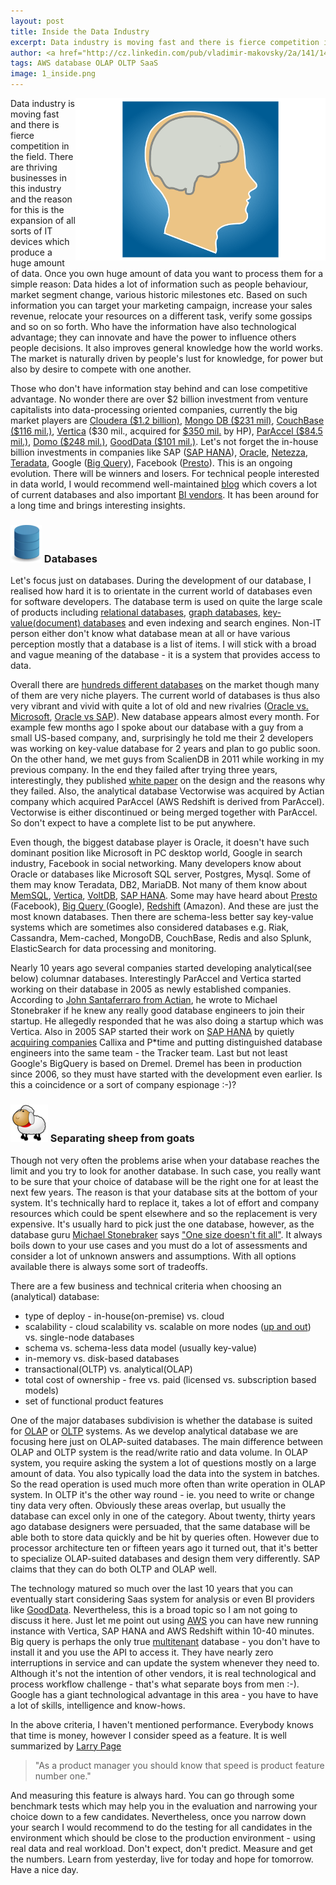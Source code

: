```yaml
---
layout: post
title: Inside the Data Industry
excerpt: Data industry is moving fast and there is fierce competition in the field. There are thriving businesses in this industry and the reason for this is the expansion of all sorts of IT devices which produce huge amount of data.
author: <a href="http://cz.linkedin.com/pub/vladimir-makovsky/2a/141/141">Vladimir Makovsky</a>
tags: AWS database OLAP OLTP SaaS
image: 1_inside.png
---
```

<div class="row">
<p>
<img src="/img/posts/1_inside.png" alt="brain" align="right">
Data industry is moving fast and there is fierce competition in the field. There are thriving businesses in this industry and the reason for this is the expansion of all sorts of IT devices which produce a huge amount of data. Once you own huge amount of data you want to process them for a simple reason: Data hides a lot of information such as people behaviour, market segment change, various historic milestones etc. Based on such information you can target your marketing campaign, increase your sales revenue, relocate your resources on a different task, verify some gossips and so on so forth. Who have the information have also technological advantage; they can innovate and have the power to influence others people decisions. It also improves general knowledge how the world works. The market is naturally driven by people's lust for knowledge, for power but also by desire to compete with one another.
</p>

<p>Those who don't have information stay behind and can lose competitive advantage. No wonder there are over $2 billion investment from venture capitalists into data-processing oriented companies, currently the big market players are <a href="http://www.crunchbase.com/organization/cloudera">Cloudera ($1.2 billion)</a>, <a href="http://www.crunchbase.com/organization/mongodb-inc">Mongo DB ($231 mil)</a>, <a href="http://www.crunchbase.com/organization/couchbase">CouchBase ($116 mil.)</a>, <a href="http://www.vertica.com/">Vertica</a> ($30 mil., acquired for <a href="http://www.businessinsider.com/hp-vertica-engineers-leave-for-startups-2013-5">$350 mil.</a> by HP), <a href="http://www.crunchbase.com/organization/paraccel">ParAccel ($84.5 mil.)</a>, <a href="http://www.crunchbase.com/organization/domo">Domo ($248 mil.)</a>, <a href="http://www.crunchbase.com/organization/good-data">GoodData ($101 mil.)</a>. Let's not forget the in-house billion investments in companies like SAP (<a href="www.saphana.com">SAP HANA</a>), <a href="http://www.oracle.com/us/corporate/features/database-in-memory-option/index.html">Oracle</a>, <a href="http://www-01.ibm.com/software/data/netezza/">Netezza</a>, <a href="http://www.teradata.com">Teradata</a>, Google (<a href="https://developers.google.com/bigquery/">Big Query</a>), Facebook (<a href="http://www.presto.io">Presto</a>). This is an ongoing evolution. There will be winners and losers. For technical people interested in data world, I would recommend well-maintained <a href="http://www.dbms2.com">blog</a> which covers a lot of current databases and also important <a href="http://en.wikipedia.org/wiki/Business_intelligence">BI vendors</a>. It has been around for a long time and brings interesting insights.
</p>

<h3><img src="/img/posts/1_database.png" alt="data"> Databases</h3>
<p>
Let's focus just on databases. During the development of our database, I realised how hard it is to orientate in the current world of databases even for software developers. The database term is used on quite the large scale of products including <a href="http://en.wikipedia.org/wiki/Relational_database">relational databases</a>, <a href="http://en.wikipedia.org/wiki/Graph_database">graph databases</a>, <a href="http://en.wikipedia.org/wiki/Document-oriented_database">key-value(document) databases</a> and even indexing and search engines. Non-IT person either don't know what database mean at all or have various perception mostly that a database is a list of items. I will stick with a broad and vague meaning of the database - it is a system that provides access to data.
</p>

<p>
Overall there are <a href="http://db-engines.com/en/ranking">hundreds different databases</a> on the market though many of them are very niche players. The current world of databases is thus also very vibrant and vivid with quite a lot of old and new rivalries (<a href="http://sqlmag.com/database-performance-tuning/microsoft-sends-oracle-cease-and-desist-order">Oracle vs. Microsoft</a>, <a href="http://www.informationweek.com/software/information-management/oracles-ellison-tries-to-outmaneuver-sap-hana/d/d-id/1111638?">Oracle vs SAP</a>). New database appears almost every month. For example few months ago I spoke about our database with a guy from a small US-based company, and, surprisingly he told me their 2 developers was working on key-value database for 2 years and plan to go public soon. On the other hand, we met guys from ScalienDB in 2011 while working in my previous company. In the end they failed after trying three years, interestingly, they published <a href="http://arxiv.org/pdf/1302.3860.pdf">white paper</a> on the design and the reasons why they failed. Also, the analytical database Vectorwise was acquired by Actian company which acquired ParAccel (AWS Redshift is derived from ParAccel). Vectorwise is either discontinued or being merged together with ParAccel. So don't expect to have a complete list to be put anywhere.
<!-- could name some other data companies like Youcalc, LucidEra that either weren't much succesfull or failed. -->
</p>

<p>
Even though, the biggest database player is Oracle, it doesn't have such dominant position like Microsoft in PC desktop world, Google in search industry, Facebook in social networking. Many developers know about Oracle or databases like Microsoft SQL server, Postgres, Mysql. Some of them may know Teradata, DB2, MariaDB. Not many of them know about <a href="http://www.memsql.com/">MemSQL</a>, <a href="http://www.vertica.com/">Vertica</a>, <a href="http://voltdb.com/">VoltDB</a>, <a href="http://www.saphana.com">SAP HANA</a>. Some may have heard about <a href="http://prestodb.io/">Presto</a> (Facebook), <a href="https://developers.google.com/bigquery">Big Query </a>(Google), <a href="http://aws.amazon.com/redshift">Redshift</a> (Amazon). And these are just the most known databases. Then there are schema-less better say key-value systems which are sometimes also considered databases e.g. Riak, Cassandra, Mem-cached, MongoDB, CouchBase, Redis and also Splunk, ElasticSearch for data processing and monitoring.
</p>

<p>
Nearly 10 years ago several companies started developing analytical(see below) columnar databases. Interestingly ParAccel and Vertica started working on their database in 2005 as newly established companies. According to <a href="http://paraccel.us/blog/2010/09/#.VBrwI6a5s1w">John Santaferraro from Actian</a>, he wrote to Michael Stonebraker if he knew any really good database engineers to join their startup. He allegedly responded that he was also doing a startup which was Vertica. Also in 2005 SAP started their work on <a href="http://en.wikipedia.org/wiki/SAP_HANA">SAP HANA</a> by quietly <a href="http://www.scribd.com/doc/237711126/SAP-HANA-Essentials">acquiring companies</a> Callixa and P*time <!-- *p --> and putting distinguished database engineers into the same team - the Tracker team. Last but not least Google's BigQuery is based on Dremel. Dremel has been in production since 2006, so they must have started with the development even earlier. Is this a coincidence or a sort of company espionage :-)?
</p>

<h3><img src="/img/posts/1_sheep.png" alt="data"> Separating sheep from goats</h3>
<p>
Though not very often the problems arise when your database reaches the limit and you try to look for another database. In such case, you really want to be sure that your choice of database will be the right one for at least the next few years. The reason is that your database sits at the bottom of your system. It's technically hard to replace it, takes a lot of effort and company resources which could be spent elsewhere and so the replacement is very expensive. It's usually hard to pick just the one database, however, as the database guru <a href="http://en.wikipedia.org/wiki/Michael_Stonebraker">Michael Stonebraker</a> says <a href="http://searchdatamanagement.techtarget.com/news/2240113325/Michael-Stonebraker-predicts-trouble-for-relational-databases-in-2012">"One size doesn't fit all"</a>. It always boils down to your use cases and you must do a lot of assessments and consider a lot of unknown answers and assumptions. With all options available there is always some sort of tradeoffs.
</p>

There are a few business and technical criteria when choosing an (analytical) database:
<ul>
<li>type of deploy - in-house(on-premise) vs. cloud</li>
<li>scalability - cloud scalability vs. scalable on more nodes (<a href="https://en.wikipedia.org/wiki/Scalability#Horizontal_and_vertical_scaling">up and out</a>) vs. single-node databases</li>
<li>schema vs. schema-less data model (usually key-value)</li>
<li>in-memory vs. disk-based databases</li>
<li>transactional(OLTP) vs. analytical(OLAP)</li>
<li>total cost of ownership - free vs. paid (licensed vs. subscription based models) </li>
<li>set of functional product features
</ul>
</p>

<p>
One of the major databases subdivision is whether the database is suited for <a href="http://en.wikipedia.org/wiki/Online_analytical_processing">OLAP</a> or <a href="http://en.wikipedia.org/wiki/Online_transaction_processing">OLTP</a> systems. As we develop analytical database we are focusing here just on OLAP-suited databases. The main difference between OLAP and OLTP system is the read/write ratio and data volume. In OLAP system, you require asking the system a lot of questions mostly on a large amount of data. You also typically load the data into the system in batches. So the read operation is used much more often than write operation in OLAP system. In OLTP it's the other way round - ie. you need to write or change tiny data very often. Obviously these areas overlap, but usually the database can excel only in one of the category. About twenty, thirty years ago database designers were persuaded, that the same database will be able both to store data quickly and be hit by queries often. However due to processor architecture ten or fifteen years ago it turned out, that it's better to specialize OLAP-suited databases and design them very differently. SAP claims that they can do both OLTP and OLAP well.
</p>

<p>
The technology matured so much over the last 10 years that you can eventually start considering Saas system for analysis or even BI providers like <a href="http://www.gooddata.com">GoodData</a>. Nevertheless, this is a broad topic so I am not going to discuss it here. Just let me point out using <a href="https://aws.amazon.com/marketplace">AWS</a> you can have new running instance with Vertica, SAP HANA and AWS Redshift within 10-40 minutes. Big query is perhaps the only true <a href="http://en.wikipedia.org/wiki/Multitenancy">multitenant</a> database - you don't have to install it and you use the API to access it. They have nearly zero interruptions in service and can update the system whenever they need to. Although it's not the intention of other vendors, it is real technological and process workflow challenge - that's what separate boys from men :-). Google has a giant technological advantage in this area - you have to have a lot of skills, intelligence and know-hows.
</p>

<p>In the above criteria, I haven't mentioned performance. Everybody knows that time is money, however I consider speed as a feature. It is well summarized by <a href="http://en.wikipedia.org/wiki/Larry_Page">Larry Page</a>
<blockquote cite="http://www.bookofspeed.com/chapter1.html"> "As a product manager you should know that speed is product feature number one."</blockquote>
And measuring this feature is always hard. You can go through some benchmark tests which may help you in the evaluation and narrowing your choice down to a few candidates.  Nevertheless, once you narrow down your search I would recommend to do the testing for all candidates in the environment which should be close to the production environment - using real data and real workload. Don't expect, don't predict. Measure and get the numbers. Learn from yesterday, live for today and hope for tomorrow. Have a nice day.
</p>


</div>
